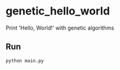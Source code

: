 genetic_hello_world
===================

Print 'Hello, World!' with genetic algorithms

Run
---
```
python main.py

```
